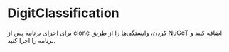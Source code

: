 # DigitClassification

برای اجرای برنامه پس از clone کردن، وابستگی‌ها را از طریق NuGeT اضافه کنید و برنامه را اجرا کنید.
